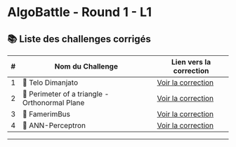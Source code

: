 # AlgoBattle - Round 1 - L1

## 📚 Liste des challenges corrigés

|  #  | Nom du Challenge                               | Lien vers la correction                                 |
| :-: | ---------------------------------------------- | ------------------------------------------------------- |
|  1  | 🥇 Telo Dimanjato                              | [Voir la correction](./Round1-l1/telo-dimanjato)        |
|  2  | 📐 Perimeter of a triangle - Orthonormal Plane | [Voir la correction](./Round1-l1/perimeter-orthonormal) |
|  3  | 🚌 FamerimBus                                  | [Voir la correction](./Round1-l1/famerimbus)            |
|  4  | 🧠 ANN-Perceptron                              | [Voir la correction](./Round1-l1/ann-perceptron)        |

---

